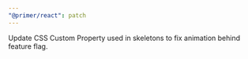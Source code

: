 ```yaml
---
"@primer/react": patch
---
```


Update CSS Custom Property used in skeletons to fix animation behind feature flag.
